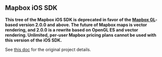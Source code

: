 Mapbox iOS SDK
--------------

**This tree of the Mapbox iOS SDK is deprecated in favor of the [Mapbox GL](http://github.com/mapbox/mapbox-gl-native)-based version 2.0.0 and above. The future of Mapbox maps is vector rendering, and 2.0.0 is a rewrite based on OpenGL ES and vector rendering.  Unlimited, per-user Mapbox pricing plans cannot be used with this version of the iOS SDK.**

See [this doc](README-old.markdown) for the original project details.
